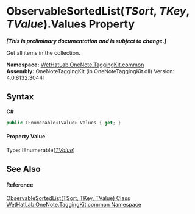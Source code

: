 # ObservableSortedList(*TSort*, *TKey*, *TValue*).Values Property 
 _**\[This is preliminary documentation and is subject to change.\]**_

Get all items in the collection.

**Namespace:**&nbsp;<a href="bcdbab9c-63d1-48a4-6937-af53fb8d9a55">WetHatLab.OneNote.TaggingKit.common</a><br />**Assembly:**&nbsp;OneNoteTaggingKit (in OneNoteTaggingKit.dll) Version: 4.0.8132.30441

## Syntax

**C#**<br />
``` C#
public IEnumerable<TValue> Values { get; }
```


#### Property Value
Type: IEnumerable(<a href="89870249-f56d-ac32-0b8d-d26e5712ecac">*TValue*</a>)

## See Also


#### Reference
<a href="89870249-f56d-ac32-0b8d-d26e5712ecac">ObservableSortedList(TSort, TKey, TValue) Class</a><br /><a href="bcdbab9c-63d1-48a4-6937-af53fb8d9a55">WetHatLab.OneNote.TaggingKit.common Namespace</a><br />